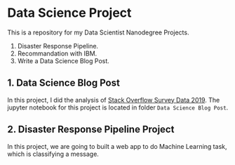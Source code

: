 # Data Science Project
This is a repository for my Data Scientist Nanodegree Projects.

1) Disaster Response Pipeline.<br>
2) Recommandation with IBM.<br>
3) Write a Data Science Blog Post.<br>


## 1. Data Science Blog Post
In this project, I did the analysis of [Stack Overflow Survey Data 2019](https://insights.stackoverflow.com/survey). The jupyter notebook for this project is located in folder `Data Science Blog Post`.

## 2. Disaster Response Pipeline Project
In this project, we are going to built a web app to do Machine Learning task, which is classifying a message.
